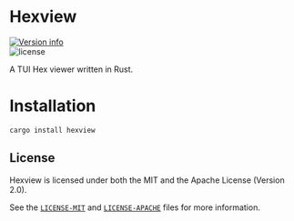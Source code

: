 # Hexview

<p>
    <a href="https://crates.io/crates/hexview"><img src="https://img.shields.io/crates/v/hexview.svg?colorB=319e8c" alt="Version info"></a><br>
    <img src="https://img.shields.io/crates/l/hexview.svg" alt="license">
</p>

A TUI Hex viewer written in Rust.

# Installation

```
cargo install hexview
```

## License

Hexview is licensed under both the MIT and the Apache License (Version 2.0).

See the [`LICENSE-MIT`](./LICENSE-MIT) and [`LICENSE-APACHE`](./LICENSE-APACHE)
files for more information.
